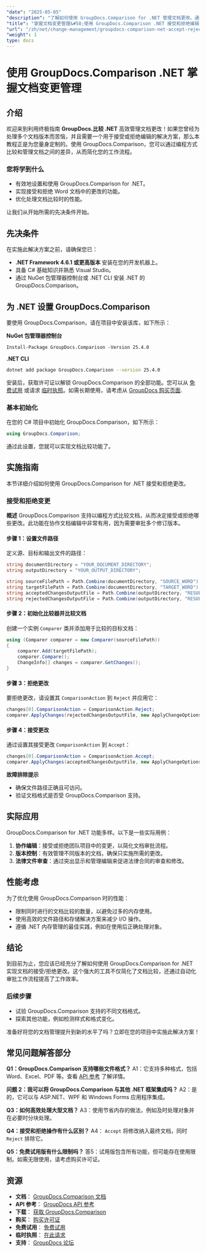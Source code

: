 ```yaml
---
"date": "2025-05-05"
"description": "了解如何使用 GroupDocs.Comparison for .NET 管理文档更改。通过以编程方式比较、接受或拒绝 Word 文档中的编辑，简化您的工作流程。"
"title": "掌握文档变更管理&#58;使用 GroupDocs.Comparison .NET 接受和拒绝编辑"
"url": "/zh/net/change-management/groupdocs-comparison-net-accept-reject-changes/"
"weight": 1
type: docs
---
```

# 使用 GroupDocs.Comparison .NET 掌握文档变更管理

## 介绍

欢迎来到利用终极指南 **GroupDocs.比较 .NET** 高效管理文档更改！如果您曾经为处理多个文档版本而苦恼，并且需要一个用于接受或拒绝编辑的解决方案，那么本教程正是为您量身定制的。使用 GroupDocs.Comparison，您可以通过编程方式比较和管理文档之间的差异，从而简化您的工作流程。

### 您将学到什么
- 有效地设置和使用 GroupDocs.Comparison for .NET。
- 实现接受和拒绝 Word 文档中的更改的功能。
- 优化处理文档比较时的性能。

让我们从开始所需的先决条件开始。

## 先决条件
在实施此解决方案之前，请确保您已：

- **.NET Framework 4.6.1 或更高版本** 安装在您的开发机器上。
- 具备 C# 基础知识并熟悉 Visual Studio。
- 通过 NuGet 包管理器控制台或 .NET CLI 安装 .NET 的 GroupDocs.Comparison。

## 为 .NET 设置 GroupDocs.Comparison

要使用 GroupDocs.Comparison，请在项目中安装该库，如下所示：

**NuGet 包管理器控制台**
```
Install-Package GroupDocs.Comparison -Version 25.4.0
```

**\.NET CLI**
```bash
dotnet add package GroupDocs.Comparison --version 25.4.0
```

安装后，获取许可证以解锁 GroupDocs.Comparison 的全部功能。您可以从 [免费试用](https://releases.groupdocs.com/comparison/net/) 或请求 [临时执照](https://purchase.groupdocs.com/temporary-license/)。如需长期使用，请考虑从 [GroupDocs 购买页面](https://purchase。groupdocs.com/buy).

### 基本初始化

在您的 C# 项目中初始化 GroupDocs.Comparison，如下所示：

```csharp
using GroupDocs.Comparison;
```

通过此设置，您就可以实现文档比较功能了。

## 实施指南
本节详细介绍如何使用 GroupDocs.Comparison for .NET 接受和拒绝更改。

### 接受和拒绝变更

**概述**
GroupDocs.Comparison 支持以编程方式比较文档，从而决定接受或拒绝哪些更改。此功能在协作文档编辑中非常有用，因为需要审批多个修订版本。

#### 步骤 1：设置文件路径
定义源、目标和输出文件的路径：

```csharp
string documentDirectory = "YOUR_DOCUMENT_DIRECTORY";
string outputDirectory = "YOUR_OUTPUT_DIRECTORY";

string sourceFilePath = Path.Combine(documentDirectory, "SOURCE_WORD");
string targetFilePath = Path.Combine(documentDirectory, "TARGET_WORD");
string acceptedChangesOutputFile = Path.Combine(outputDirectory, "RESULT_WITH_ACCEPTED_CHANGE_WORD");
string rejectedChangesOutputFile = Path.Combine(outputDirectory, "RESULT_WITH_REJECTED_CHANGE_WORD");
```

#### 步骤 2：初始化比较器并比较文档
创建一个实例 `Comparer` 类并添加用于比较的目标文档：

```csharp
using (Comparer comparer = new Comparer(sourceFilePath))
{
    comparer.Add(targetFilePath);
    comparer.Compare();
    ChangeInfo[] changes = comparer.GetChanges();
}
```

#### 步骤 3：拒绝更改
要拒绝更改，请设置其 `ComparisonAction` 到 `Reject` 并应用它：

```csharp
changes[0].ComparisonAction = ComparisonAction.Reject;
comparer.ApplyChanges(rejectedChangesOutputFile, new ApplyChangeOptions { Changes = changes, SaveOriginalState = true });
```

#### 步骤 4：接受更改
通过设置其接受更改 `ComparisonAction` 到 `Accept`：

```csharp
changes[0].ComparisonAction = ComparisonAction.Accept;
comparer.ApplyChanges(acceptedChangesOutputFile, new ApplyChangeOptions { Changes = changes });
```

**故障排除提示**
- 确保文件路径正确且可访问。
- 验证文档格式是否受 GroupDocs.Comparison 支持。

## 实际应用
GroupDocs.Comparison for .NET 功能多样。以下是一些实际用例：

1. **协作编辑**：接受或拒绝团队项目中的变更，以简化文档审批流程。
2. **版本控制**：有效管理不同版本的文档，确保只实施所需的更改。
3. **法律文件审查**：通过突出显示和管理编辑来促进法律合同的审查和修改。

## 性能考虑
为了优化使用 GroupDocs.Comparison 时的性能：
- 限制同时进行的文档比较的数量，以避免过多的内存使用。
- 使用高效的文件路径和存储解决方案来减少 I/O 操作。
- 遵循 .NET 内存管理的最佳实践，例如在使用后正确处理对象。

## 结论
到目前为止，您应该已经充分了解如何使用 GroupDocs.Comparison for .NET 实现文档的接受/拒绝更改。这个强大的工具不仅简化了文档比较，还通过自动化审批工作流程提高了工作效率。

### 后续步骤
- 试验 GroupDocs.Comparison 支持的不同文档格式。
- 探索其他功能，例如检测样式和格式变化。

准备好将您的文档管理提升到新的水平了吗？立即在您的项目中实施此解决方案！

## 常见问题解答部分
**Q1：GroupDocs.Comparison 支持哪些文件格式？**
A1：它支持多种格式，包括 Word、Excel、PDF 等。查看 [API 参考](https://reference.groupdocs.com/comparison/net/) 了解详情。

**问题 2：我可以将 GroupDocs.Comparison 与其他 .NET 框架集成吗？**
A2：是的，它可以与 ASP.NET、WPF 和 Windows Forms 应用程序集成。

**Q3：如何高效处理大型文档？**
A3：使用节省内存的做法，例如及时处理对象并在必要时分块处理。

**Q4：接受和拒绝操作有什么区别？**
A4： `Accept` 将修改纳入最终文档，同时 `Reject` 排除它。

**Q5：免费试用版有什么限制吗？**
答5：试用版包含所有功能，但可能存在使用限制。如需无限使用，请考虑购买许可证。

## 资源
- **文档**： [GroupDocs.Comparison 文档](https://docs.groupdocs.com/comparison/net/)
- **API 参考**： [GroupDocs API 参考](https://reference.groupdocs.com/comparison/net/)
- **下载**： [获取 GroupDocs.Comparison](https://releases.groupdocs.com/comparison/net/)
- **购买**： [购买许可证](https://purchase.groupdocs.com/buy)
- **免费试用**： [免费试用](https://releases.groupdocs.com/comparison/net/)
- **临时执照**： [在此请求](https://purchase.groupdocs.com/temporary-license/)
- **支持**： [GroupDocs 论坛](https://forum.groupdocs.com/c/comparison/)